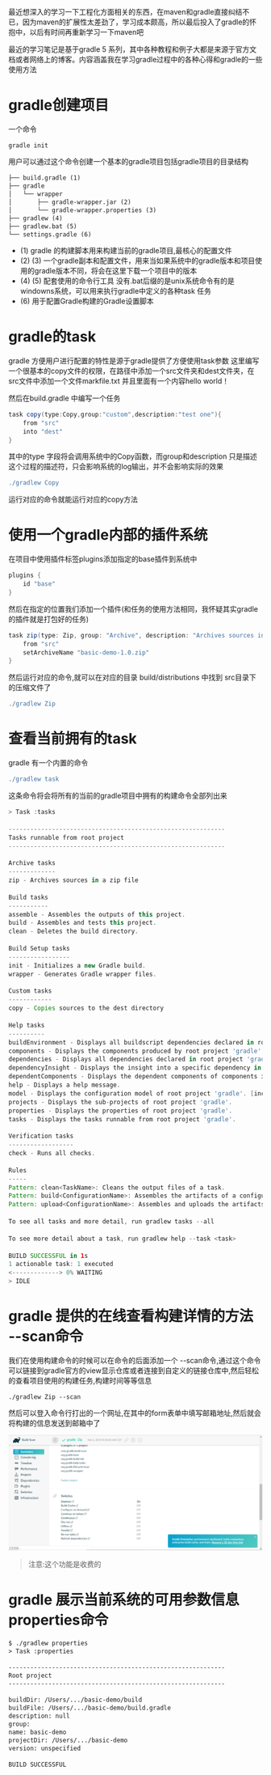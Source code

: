 最近想深入的学习一下工程化方面相关的东西，在maven和gradle直接纠结不已，因为maven的扩展性太差劲了，学习成本颇高，所以最后投入了gradle的怀抱中，以后有时间再重新学习一下maven吧

最近的学习笔记是基于gradle 5 系列，其中各种教程和例子大都是来源于官方文档或者网络上的博客。内容涵盖我在学习gradle过程中的各种心得和gradle的一些使用方法

# gradle创建项目

一个命令 

```shell
gradle init
```

用户可以通过这个命令创建一个基本的gradle项目包括gradle项目的目录结构

```shell
├── build.gradle (1)
├── gradle
│   └── wrapper
│       ├── gradle-wrapper.jar (2)
│       └── gradle-wrapper.properties (3)
├── gradlew (4)
├── gradlew.bat (5)  
└── settings.gradle (6)  
```

- (1) gradle 的构建脚本用来构建当前的gradle项目,最核心的配置文件
- (2) (3) 一个gradle副本和配置文件，用来当如果系统中的gradle版本和项目使用的gradle版本不同，将会在这里下载一个项目中的版本
- (4) (5) 配套使用的命令行工具 没有.bat后缀的是unix系统命令有的是windowns系统，可以用来执行gradle中定义的各种task 任务
- (6) 用于配置Gradle构建的Gradle设置脚本 

# gradle的task

gradle 方便用户进行配置的特性是源于gradle提供了方便使用task参数
这里编写一个很基本的copy文件的权限，在路径中添加一个src文件夹和dest文件夹，在src文件中添加一个文件markfile.txt 并且里面有一个内容hello world！

然后在build.gradle 中编写一个任务

```groovy
task copy(type:Copy,group:"custom",description:"test one"){
    from "src"
    into "dest"
}
```

其中的type 字段将会调用系统中的Copy函数，而group和description 只是描述这个过程的描述符，只会影响系统的log输出，并不会影响实际的效果

```groovy
./gradlew Copy
```

运行对应的命令就能运行对应的copy方法

# 使用一个gradle内部的插件系统

在项目中使用插件标签plugins添加指定的base插件到系统中

```groovy
plugins {
    id "base"
}
```

然后在指定的位置我们添加一个插件(和任务的使用方法相同，我怀疑其实gradle的插件就是打包好的任务)

```groovy
task zip(type: Zip, group: "Archive", description: "Archives sources in a zip file") {
    from "src"
    setArchiveName "basic-demo-1.0.zip"
}
```

然后运行对应的命令,就可以在对应的目录 build/distributions 中找到 src目录下的压缩文件了

```groovy
./gradlew Zip
```

# 查看当前拥有的task

gradle 有一个内置的命令

```groovy
./gradlew task
```

这条命令将会将所有的当前的gradle项目中拥有的构建命令全部列出来

```groovy
> Task :tasks

------------------------------------------------------------
Tasks runnable from root project
------------------------------------------------------------

Archive tasks
-------------
zip - Archives sources in a zip file

Build tasks
-----------
assemble - Assembles the outputs of this project.
build - Assembles and tests this project.
clean - Deletes the build directory.

Build Setup tasks
-----------------
init - Initializes a new Gradle build.
wrapper - Generates Gradle wrapper files.

Custom tasks
------------
copy - Copies sources to the dest directory

Help tasks
----------
buildEnvironment - Displays all buildscript dependencies declared in root project 'gradle'.
components - Displays the components produced by root project 'gradle'. [incubating]
dependencies - Displays all dependencies declared in root project 'gradle'.
dependencyInsight - Displays the insight into a specific dependency in root project 'gradle'.
dependentComponents - Displays the dependent components of components in root project 'gradle'. [incubating]
help - Displays a help message.
model - Displays the configuration model of root project 'gradle'. [incubating]
projects - Displays the sub-projects of root project 'gradle'.
properties - Displays the properties of root project 'gradle'.
tasks - Displays the tasks runnable from root project 'gradle'.

Verification tasks
------------------
check - Runs all checks.

Rules
-----
Pattern: clean<TaskName>: Cleans the output files of a task.
Pattern: build<ConfigurationName>: Assembles the artifacts of a configuration.
Pattern: upload<ConfigurationName>: Assembles and uploads the artifacts belonging to a configuration.

To see all tasks and more detail, run gradlew tasks --all

To see more detail about a task, run gradlew help --task <task>

BUILD SUCCESSFUL in 1s
1 actionable task: 1 executed
<-------------> 0% WAITING
> IDLE
```

# gradle 提供的在线查看构建详情的方法 --scan命令

我们在使用构建命令的时候可以在命令的后面添加一个 --scan命令,通过这个命令可以链接到gradle官方的view显示仓库或者连接到自定义的链接仓库中,然后轻松的查看项目使用的构建任务,构建时间等等信息

```
./gradlew Zip --scan
```

然后可以登入命令行打出的一个网址,在其中的form表单中填写邮箱地址,然后就会将构建的信息发送到邮箱中了

![](blogimg/gradle/1.jpg)

> 注意:这个功能是收费的


# gradle 展示当前系统的可用参数信息 properties命令

```
$ ./gradlew properties
> Task :properties

------------------------------------------------------------
Root project
------------------------------------------------------------

buildDir: /Users/.../basic-demo/build
buildFile: /Users/.../basic-demo/build.gradle
description: null
group:
name: basic-demo
projectDir: /Users/.../basic-demo
version: unspecified

BUILD SUCCESSFUL
```



